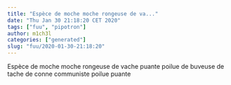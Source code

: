 ```yaml
---
title: "Espèce de moche moche rongeuse de va..."
date: "Thu Jan 30 21:18:20 CET 2020"
tags: ["fuu", "pipotron"]
author: m1ch3l
categories: ["generated"]
slug: "fuu/2020-01-30-21:18:20"
---
```


Espèce de moche moche rongeuse de vache puante poilue de buveuse de tache de conne communiste poilue puante
